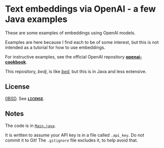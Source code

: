 # Text embeddings via OpenAI - a few Java examples

These are some examples of embeddings using OpenAI models.

Examples are here because I find each to be of some interest, but this is not
intended as a tutorial for how to use embeddings.

For instructive examples, see the official OpenAI repository
[**openai-cookbook**](https://github.com/openai/openai-cookbook).

This repository, *bedj*, is like [*bed*](https://github.com/EliahKagan/bed),
but this is in Java and less extensive.

## License

[0BSD](https://spdx.org/licenses/0BSD.html). See [**`LICENSE`**](LICENSE).

## Notes

The code is in
[`Main.java`](src/main/java/io/github/eliahkagan/bedj/Main.java).

It is written to assume your API key is in a file called `.api_key`. Do not
commit it to Git! The `.gitignore` file excludes it, to help avoid that.
